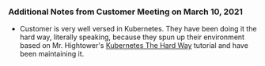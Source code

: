 ### Additional Notes from Customer Meeting on March 10, 2021 ###

- Customer is very well versed in Kubernetes. They have been doing it the hard way, literally speaking, because they spun up their environment based on Mr. Hightower's [Kubernetes The Hard Way](https://github.com/kelseyhightower/kubernetes-the-hard-way) tutorial and have been maintaining it.

